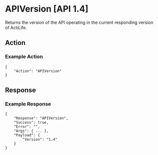 # APIVersion [API 1.4]

Returns the version of the API operating in the current responding version of ActiLife.

## Action

### Example Action

    {
        "Action": "APIVersion"
    }

## Response

### Example Response

    {
        "Response": "APIVersion",
        "Success": true,
        "Error": "",
        "Args": { ... },
        "Payload": {
            "Version": "1.4"
        }
    }